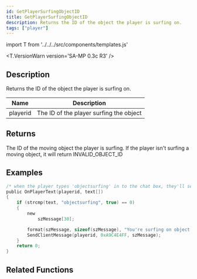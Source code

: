 ```yaml
---
id: GetPlayerSurfingObjectID
title: GetPlayerSurfingObjectID
description: Returns the ID of the object the player is surfing on.
tags: ["player"]
---
```


import T from '../../../src/components/templates.js'

<T.VersionWarn version='SA-MP 0.3c R3' />

## Description

Returns the ID of the object the player is surfing on.

| Name     | Description                             |
| -------- | --------------------------------------- |
| playerid | The ID of the player surfing the object |

## Returns

The ID of the moving object the player is surfing. If the player isn't surfing a moving object, it will return INVALID_OBJECT_ID

## Examples

```c
/* when the player types 'objectsurfing' in to the chat box, they'll see this.*/
public OnPlayerText(playerid, text[])
{
    if (strcmp(text, "objectsurfing", true) == 0)
    {
        new
            szMessage[30];

        format(szMessage, sizeof(szMessage), "You're surfing on object #%d.", GetPlayerSurfingObjectID(playerid));
        SendClientMessage(playerid, 0xA9C4E4FF, szMessage);
    }
    return 0;
}
```

## Related Functions
